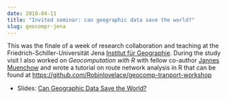 ```yaml
---
date: 2018-04-11
title: "Invited seminar: can geographic data save the world?"
slug: geocompr-jena
---
```


This was the finale of a week of research collaboration and teaching at the Friedrich-Schiller-Universität Jena [Institut für Geographie](https://www.geographie.uni-jena.de/).
During the study visit I also worked on *Geocomputation with R* with fellow co-author [Jannes Muenchow](https://www.geographie.uni-jena.de/en/Chairs/GIScience/Team/M%C3%BCnchow.html) and wrote a tutorial on route network analysis in R that can be found at https://github.com/Robinlovelace/geocomp-tranport-workshop

- Slides: [Can Geographic Data Save the World?](https://bookdown.org/robinlovelace/geographic-data-talk/geographic-data-talk.html#1)

